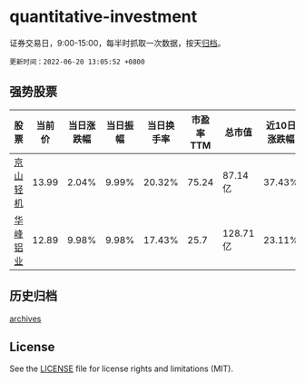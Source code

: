 # quantitative-investment

证券交易日，9:00-15:00，每半时抓取一次数据，按天[归档](archives)。

`更新时间：2022-06-20 13:05:52 +0800`

## 强势股票

|股票|当前价|当日涨跌幅|当日振幅|当日换手率|市盈率TTM|总市值|近10日涨跌幅|
|----|----|----|----|----|----|----|----|
|[京山轻机](https://xueqiu.com/S/SZ000821)|13.99|2.04%|9.99%|20.32%|75.24|87.14亿|37.43%|
|[华峰铝业](https://xueqiu.com/S/SH601702)|12.89|9.98%|9.98%|17.43%|25.7|128.71亿|23.11%|

## 历史归档

[archives](archives)

## License

See the [LICENSE](LICENSE) file for license rights and limitations (MIT).
